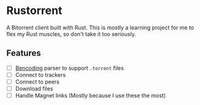 # Rustorrent

A Bitorrent client built with Rust. This is mostly a learning project
for me to flex my Rust muscles, so don't take it too seriously.

## Features

- [ ] [Bencoding](https://www.bittorrent.org/beps/bep_0003.html) parser to support `.torrent` files
- [ ] Connect to trackers
- [ ] Connect to peers
- [ ] Download files
- [ ] Handle Magnet links (Mostly because I use these the most)
